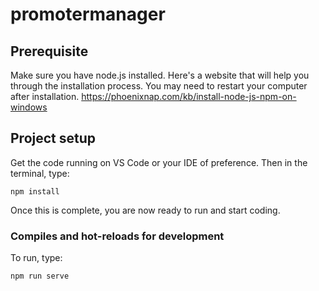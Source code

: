# promotermanager

## Prerequisite
Make sure you have node.js installed. Here's a website that will help you through the installation process. You may need to restart your computer after installation.
https://phoenixnap.com/kb/install-node-js-npm-on-windows

## Project setup
Get the code running on VS Code or your IDE of preference. Then in the terminal, type:
```
npm install
```
Once this is complete, you are now ready to run and start coding.

### Compiles and hot-reloads for development
To run, type:
```
npm run serve
```
